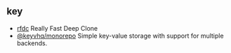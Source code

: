 ## key

- [rfdc](https://github.com/davidmarkclements/rfdc) Really Fast Deep Clone
- [@keyvhq/monorepo](https://github.com/microlinkhq/keyv) Simple key-value storage with support for multiple backends.